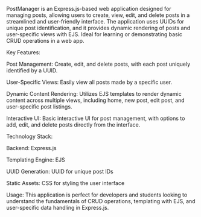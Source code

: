 PostManager is an Express.js-based web application designed for managing posts, allowing users to create, view, edit, and delete posts in a streamlined and user-friendly interface. The application uses UUIDs for unique post identification, and it provides dynamic rendering of posts and user-specific views with EJS. Ideal for learning or demonstrating basic CRUD operations in a web app.

Key Features:

Post Management: Create, edit, and delete posts, with each post uniquely identified by a UUID.

User-Specific Views: Easily view all posts made by a specific user.

Dynamic Content Rendering: Utilizes EJS templates to render dynamic content across multiple views, including home, new post, edit post, and user-specific post listings.

Interactive UI: Basic interactive UI for post management, with options to add, edit, and delete posts directly from the interface.

Technology Stack:

Backend: Express.js

Templating Engine: EJS

UUID Generation: UUID for unique post IDs

Static Assets: CSS for styling the user interface

Usage:
This application is perfect for developers and students looking to understand the fundamentals of CRUD operations, templating with EJS, and user-specific data handling in Express.js.
